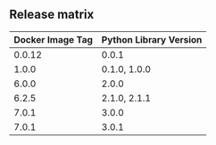 ## Release matrix

| Docker Image Tag | Python Library Version |
|------------------|------------------------|
| 0.0.12 | 0.0.1 |
| 1.0.0 | 0.1.0, 1.0.0 |
| 6.0.0 | 2.0.0 |
| 6.2.5 | 2.1.0, 2.1.1 |
| 7.0.1 | 3.0.0 |
| 7.0.1 | 3.0.1 |
